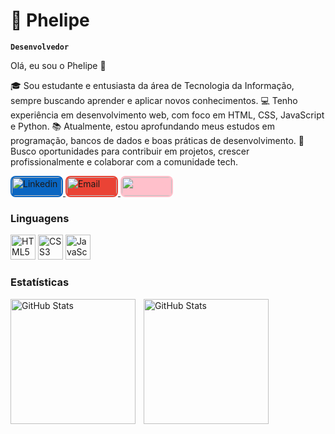 # 🤖 Phelipe

**`Desenvolvedor`**


Olá, eu sou o Phelipe 👋

🎓 Sou estudante e entusiasta da área de Tecnologia da Informação, sempre buscando aprender e aplicar novos conhecimentos.
💻 Tenho experiência em desenvolvimento web, com foco em HTML, CSS, JavaScript e Python.
📚 Atualmente, estou aprofundando meus estudos em programação, bancos de dados e boas práticas de desenvolvimento.
🚀 Busco oportunidades para contribuir em projetos, crescer profissionalmente e colaborar com a comunidade tech.


<p align="start">
  <a href="https://www.linkedin.com/in/phe-franco" target="_blank">
    <img 
      alt="Linkedin"
      title="Meu Linkedin"
      src="https://cdn.jsdelivr.net/gh/devicons/devicon/icons/linkedin/linkedin-original.svg"
      width="80"
      height="30"
      style="background-color:#0A66C2; border-radius:8px; padding:2px;"
    />
  </a>

  <a href="mailto:Phelipefranco153@gmail.com" target="_blank">
    <img 
      alt="Email"
      title="Enviar Email"
      src="https://cdn.jsdelivr.net/gh/simple-icons/simple-icons/icons/gmail.svg"
      width="80"
      height="30"
      style="background-color:#EA4335; border-radius:8px; padding:2px;"
    />
  </a>

   <a href="https://www.instagram.com/seu_usuario" target="_blank">
    <img 
      alt="Instagram"
      title="Meu Instagram"
      src="https://cdn.jsdelivr.net/npm/simple-icons@v9/icons/instagram.svg"
      width="80"
      height="30"
      style="background-color:pink; border-radius:8px; padding:2px;color:pink;"
    />
  </a>
</p>

### Linguagens 

<p align="start">
  <img 
    alt="HTML5"
    title="HTML5"
    src="https://cdn.jsdelivr.net/gh/devicons/devicon/icons/html5/html5-original.svg"
    width="40"
    height="40"
  />
  <img 
    alt="CSS3"
    title="CSS3"
    src="https://cdn.jsdelivr.net/gh/devicons/devicon/icons/css3/css3-original.svg"
    width="40"
    height="40"
  />
  <img 
    alt="JavaScript"
    title="JavaScript"
    src="https://cdn.jsdelivr.net/gh/devicons/devicon/icons/javascript/javascript-original.svg"
    width="40"
    height="40"
  />
</p>

### Estatísticas 

<p>
<img 
    align="left" 
    alt="GitHub Stats" 
    height="200" 
    style="padding-right: 10px"
     src="https://github-readme-stats.vercel.app/api?username=PheFranco&show_icons=true&theme=dracula&locate=pt-br"
/>

<img 
    align="left"
    alt="GitHub Stats"
    height="200"
    src="https://github-readme-stats.vercel.app/api/top-langs/?username=Phefranco&theme=tokyonight&layout=compact&custom_title=Tecnologias&langs_count=9" 
/>


</p>
